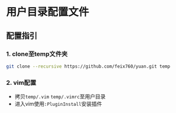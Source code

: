 用户目录配置文件
=====

## 配置指引

### 1. clone至temp文件夹

```sh
git clone --recursive https://github.com/feix760/yuan.git temp
```

### 2. vim配置

- 拷贝`temp/.vim` `temp/.vimrc`至用户目录
- 进入vim使用`:PluginInstall`安装插件

